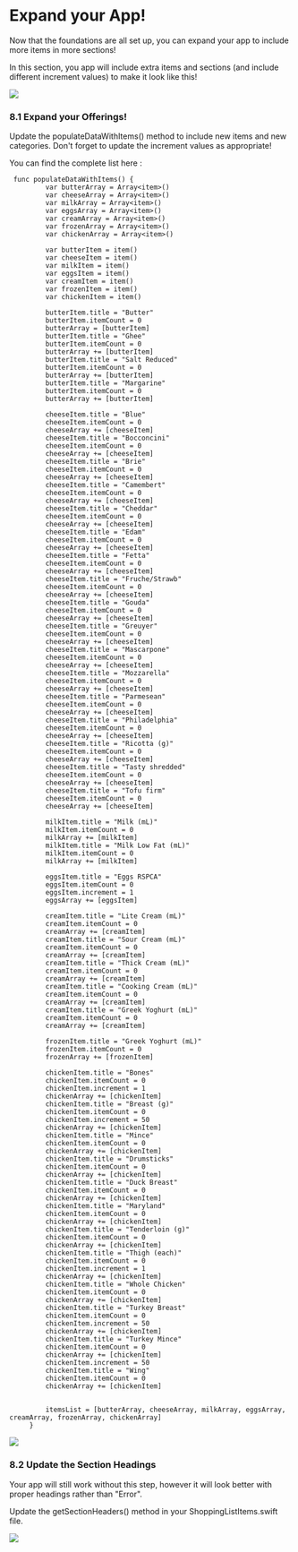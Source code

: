 # Expand your App!

Now that the foundations are all set up, you can expand your app to include more items in more sections! 

In this section, you app will include extra items and sections (and include different increment values) to make it look like this!

![][64]

[64]: images/ltc-shopping-order-v1/expand-your-app-.png

### 8.1 Expand your Offerings!

Update the populateDataWithItems() method to include new items and new categories. Don't forget to update the increment values as appropriate!



You can find the complete list here : 

     func populateDataWithItems() {
             var butterArray = Array<item>()
             var cheeseArray = Array<item>()
             var milkArray = Array<item>()
             var eggsArray = Array<item>()
             var creamArray = Array<item>()
             var frozenArray = Array<item>()
             var chickenArray = Array<item>()
             
             var butterItem = item()
             var cheeseItem = item()
             var milkItem = item()
             var eggsItem = item()
             var creamItem = item()
             var frozenItem = item()
             var chickenItem = item()
             
             butterItem.title = "Butter"
             butterItem.itemCount = 0
             butterArray = [butterItem]
             butterItem.title = "Ghee"
             butterItem.itemCount = 0
             butterArray += [butterItem]
             butterItem.title = "Salt Reduced"
             butterItem.itemCount = 0
             butterArray += [butterItem]
             butterItem.title = "Margarine"
             butterItem.itemCount = 0
             butterArray += [butterItem]
             
             cheeseItem.title = "Blue"
             cheeseItem.itemCount = 0
             cheeseArray += [cheeseItem]
             cheeseItem.title = "Bocconcini"
             cheeseItem.itemCount = 0
             cheeseArray += [cheeseItem]
             cheeseItem.title = "Brie"
             cheeseItem.itemCount = 0
             cheeseArray += [cheeseItem]
             cheeseItem.title = "Camembert"
             cheeseItem.itemCount = 0
             cheeseArray += [cheeseItem]
             cheeseItem.title = "Cheddar"
             cheeseItem.itemCount = 0
             cheeseArray += [cheeseItem]
             cheeseItem.title = "Edam"
             cheeseItem.itemCount = 0
             cheeseArray += [cheeseItem]
             cheeseItem.title = "Fetta"
             cheeseItem.itemCount = 0
             cheeseArray += [cheeseItem]
             cheeseItem.title = "Fruche/Strawb"
             cheeseItem.itemCount = 0
             cheeseArray += [cheeseItem]
             cheeseItem.title = "Gouda"
             cheeseItem.itemCount = 0
             cheeseArray += [cheeseItem]
             cheeseItem.title = "Greuyer"
             cheeseItem.itemCount = 0
             cheeseArray += [cheeseItem]
             cheeseItem.title = "Mascarpone"
             cheeseItem.itemCount = 0
             cheeseArray += [cheeseItem]
             cheeseItem.title = "Mozzarella"
             cheeseItem.itemCount = 0
             cheeseArray += [cheeseItem]
             cheeseItem.title = "Parmesean"
             cheeseItem.itemCount = 0
             cheeseArray += [cheeseItem]
             cheeseItem.title = "Philadelphia"
             cheeseItem.itemCount = 0
             cheeseArray += [cheeseItem]
             cheeseItem.title = "Ricotta (g)"
             cheeseItem.itemCount = 0
             cheeseArray += [cheeseItem]
             cheeseItem.title = "Tasty shredded"
             cheeseItem.itemCount = 0
             cheeseArray += [cheeseItem]
             cheeseItem.title = "Tofu firm"
             cheeseItem.itemCount = 0
             cheeseArray += [cheeseItem]
             
             milkItem.title = "Milk (mL)"
             milkItem.itemCount = 0
             milkArray += [milkItem]
             milkItem.title = "Milk Low Fat (mL)"
             milkItem.itemCount = 0
             milkArray += [milkItem]
             
             eggsItem.title = "Eggs RSPCA"
             eggsItem.itemCount = 0
             eggsItem.increment = 1
             eggsArray += [eggsItem]
             
             creamItem.title = "Lite Cream (mL)"
             creamItem.itemCount = 0
             creamArray += [creamItem]
             creamItem.title = "Sour Cream (mL)"
             creamItem.itemCount = 0
             creamArray += [creamItem]
             creamItem.title = "Thick Cream (mL)"
             creamItem.itemCount = 0
             creamArray += [creamItem]
             creamItem.title = "Cooking Cream (mL)"
             creamItem.itemCount = 0
             creamArray += [creamItem]
             creamItem.title = "Greek Yoghurt (mL)"
             creamItem.itemCount = 0
             creamArray += [creamItem]
             
             frozenItem.title = "Greek Yoghurt (mL)"
             frozenItem.itemCount = 0
             frozenArray += [frozenItem]
             
             chickenItem.title = "Bones"
             chickenItem.itemCount = 0
             chickenItem.increment = 1
             chickenArray += [chickenItem]
             chickenItem.title = "Breast (g)"
             chickenItem.itemCount = 0
             chickenItem.increment = 50
             chickenArray += [chickenItem]
             chickenItem.title = "Mince"
             chickenItem.itemCount = 0
             chickenArray += [chickenItem]
             chickenItem.title = "Drumsticks"
             chickenItem.itemCount = 0
             chickenArray += [chickenItem]
             chickenItem.title = "Duck Breast"
             chickenItem.itemCount = 0
             chickenArray += [chickenItem]
             chickenItem.title = "Maryland"
             chickenItem.itemCount = 0
             chickenArray += [chickenItem]
             chickenItem.title = "Tenderloin (g)"
             chickenItem.itemCount = 0
             chickenArray += [chickenItem]
             chickenItem.title = "Thigh (each)"
             chickenItem.itemCount = 0
             chickenItem.increment = 1
             chickenArray += [chickenItem]
             chickenItem.title = "Whole Chicken"
             chickenItem.itemCount = 0
             chickenArray += [chickenItem]
             chickenItem.title = "Turkey Breast"
             chickenItem.itemCount = 0
             chickenItem.increment = 50
             chickenArray += [chickenItem]
             chickenItem.title = "Turkey Mince"
             chickenItem.itemCount = 0
             chickenArray += [chickenItem]
             chickenItem.increment = 50
             chickenItem.title = "Wing"
             chickenItem.itemCount = 0
             chickenArray += [chickenItem]
             
             
             itemsList = [butterArray, cheeseArray, milkArray, eggsArray, creamArray, frozenArray, chickenArray]
         }

![][65]

[65]: images/ltc-shopping-order-v1/expand-your-offerings-.png

### 8.2 Update the Section Headings

Your app will still work without this step, however it will look better with proper headings rather than "Error".

Update the getSectionHeaders() method in your ShoppingListItems.swift file.

![][66]

[66]: images/ltc-shopping-order-v1/update-the-section-headings.png